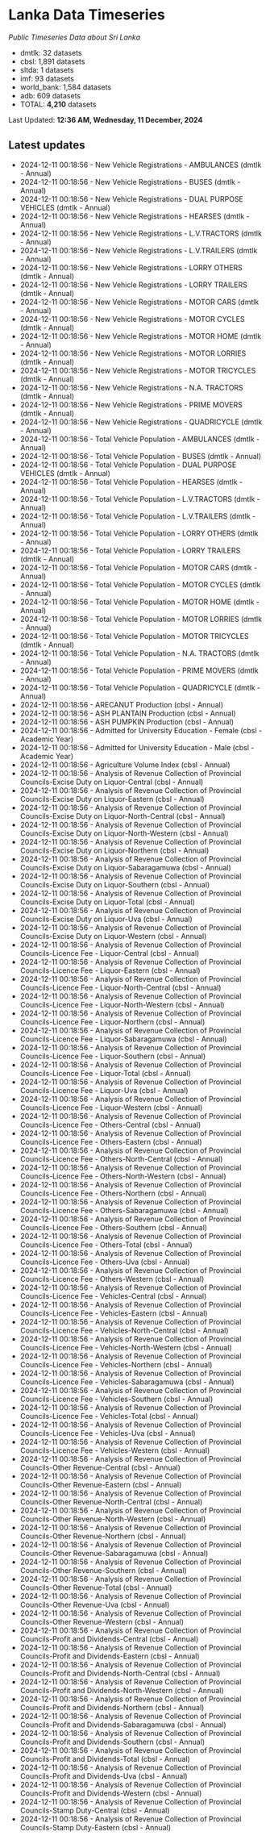 # Lanka Data Timeseries
*Public Timeseries Data about Sri Lanka*

* dmtlk: 32 datasets
* cbsl: 1,891 datasets
* sltda: 1 datasets
* imf: 93 datasets
* world_bank: 1,584 datasets
* adb: 609 datasets
* TOTAL: **4,210** datasets

Last Updated: **12:36 AM, Wednesday, 11 December, 2024**

## Latest updates

* 2024-12-11 00:18:56 - New Vehicle Registrations - AMBULANCES (dmtlk - Annual)
* 2024-12-11 00:18:56 - New Vehicle Registrations - BUSES (dmtlk - Annual)
* 2024-12-11 00:18:56 - New Vehicle Registrations - DUAL PURPOSE VEHICLES (dmtlk - Annual)
* 2024-12-11 00:18:56 - New Vehicle Registrations - HEARSES (dmtlk - Annual)
* 2024-12-11 00:18:56 - New Vehicle Registrations - L.V.TRACTORS (dmtlk - Annual)
* 2024-12-11 00:18:56 - New Vehicle Registrations - L.V.TRAILERS (dmtlk - Annual)
* 2024-12-11 00:18:56 - New Vehicle Registrations - LORRY OTHERS (dmtlk - Annual)
* 2024-12-11 00:18:56 - New Vehicle Registrations - LORRY TRAILERS (dmtlk - Annual)
* 2024-12-11 00:18:56 - New Vehicle Registrations - MOTOR CARS (dmtlk - Annual)
* 2024-12-11 00:18:56 - New Vehicle Registrations - MOTOR CYCLES (dmtlk - Annual)
* 2024-12-11 00:18:56 - New Vehicle Registrations - MOTOR HOME (dmtlk - Annual)
* 2024-12-11 00:18:56 - New Vehicle Registrations - MOTOR LORRIES (dmtlk - Annual)
* 2024-12-11 00:18:56 - New Vehicle Registrations - MOTOR TRICYCLES (dmtlk - Annual)
* 2024-12-11 00:18:56 - New Vehicle Registrations - N.A. TRACTORS (dmtlk - Annual)
* 2024-12-11 00:18:56 - New Vehicle Registrations - PRIME MOVERS (dmtlk - Annual)
* 2024-12-11 00:18:56 - New Vehicle Registrations - QUADRICYCLE (dmtlk - Annual)
* 2024-12-11 00:18:56 - Total Vehicle Population - AMBULANCES (dmtlk - Annual)
* 2024-12-11 00:18:56 - Total Vehicle Population - BUSES (dmtlk - Annual)
* 2024-12-11 00:18:56 - Total Vehicle Population - DUAL PURPOSE VEHICLES (dmtlk - Annual)
* 2024-12-11 00:18:56 - Total Vehicle Population - HEARSES (dmtlk - Annual)
* 2024-12-11 00:18:56 - Total Vehicle Population - L.V.TRACTORS (dmtlk - Annual)
* 2024-12-11 00:18:56 - Total Vehicle Population - L.V.TRAILERS (dmtlk - Annual)
* 2024-12-11 00:18:56 - Total Vehicle Population - LORRY OTHERS (dmtlk - Annual)
* 2024-12-11 00:18:56 - Total Vehicle Population - LORRY TRAILERS (dmtlk - Annual)
* 2024-12-11 00:18:56 - Total Vehicle Population - MOTOR CARS (dmtlk - Annual)
* 2024-12-11 00:18:56 - Total Vehicle Population - MOTOR CYCLES (dmtlk - Annual)
* 2024-12-11 00:18:56 - Total Vehicle Population - MOTOR HOME (dmtlk - Annual)
* 2024-12-11 00:18:56 - Total Vehicle Population - MOTOR LORRIES (dmtlk - Annual)
* 2024-12-11 00:18:56 - Total Vehicle Population - MOTOR TRICYCLES (dmtlk - Annual)
* 2024-12-11 00:18:56 - Total Vehicle Population - N.A. TRACTORS (dmtlk - Annual)
* 2024-12-11 00:18:56 - Total Vehicle Population - PRIME MOVERS (dmtlk - Annual)
* 2024-12-11 00:18:56 - Total Vehicle Population - QUADRICYCLE (dmtlk - Annual)
* 2024-12-11 00:18:56 - ARECANUT Production (cbsl - Annual)
* 2024-12-11 00:18:56 - ASH PLANTAIN Production (cbsl - Annual)
* 2024-12-11 00:18:56 - ASH PUMPKIN Production (cbsl - Annual)
* 2024-12-11 00:18:56 - Admitted for University Education - Female (cbsl - Academic Year)
* 2024-12-11 00:18:56 - Admitted for University Education - Male (cbsl - Academic Year)
* 2024-12-11 00:18:56 - Agriculture Volume Index (cbsl - Annual)
* 2024-12-11 00:18:56 - Analysis of Revenue Collection of Provincial Councils-Excise Duty on Liquor-Central (cbsl - Annual)
* 2024-12-11 00:18:56 - Analysis of Revenue Collection of Provincial Councils-Excise Duty on Liquor-Eastern (cbsl - Annual)
* 2024-12-11 00:18:56 - Analysis of Revenue Collection of Provincial Councils-Excise Duty on Liquor-North-Central (cbsl - Annual)
* 2024-12-11 00:18:56 - Analysis of Revenue Collection of Provincial Councils-Excise Duty on Liquor-North-Western (cbsl - Annual)
* 2024-12-11 00:18:56 - Analysis of Revenue Collection of Provincial Councils-Excise Duty on Liquor-Northern (cbsl - Annual)
* 2024-12-11 00:18:56 - Analysis of Revenue Collection of Provincial Councils-Excise Duty on Liquor-Sabaragamuwa (cbsl - Annual)
* 2024-12-11 00:18:56 - Analysis of Revenue Collection of Provincial Councils-Excise Duty on Liquor-Southern (cbsl - Annual)
* 2024-12-11 00:18:56 - Analysis of Revenue Collection of Provincial Councils-Excise Duty on Liquor-Total (cbsl - Annual)
* 2024-12-11 00:18:56 - Analysis of Revenue Collection of Provincial Councils-Excise Duty on Liquor-Uva (cbsl - Annual)
* 2024-12-11 00:18:56 - Analysis of Revenue Collection of Provincial Councils-Excise Duty on Liquor-Western (cbsl - Annual)
* 2024-12-11 00:18:56 - Analysis of Revenue Collection of Provincial Councils-Licence Fee - Liquor-Central (cbsl - Annual)
* 2024-12-11 00:18:56 - Analysis of Revenue Collection of Provincial Councils-Licence Fee - Liquor-Eastern (cbsl - Annual)
* 2024-12-11 00:18:56 - Analysis of Revenue Collection of Provincial Councils-Licence Fee - Liquor-North-Central (cbsl - Annual)
* 2024-12-11 00:18:56 - Analysis of Revenue Collection of Provincial Councils-Licence Fee - Liquor-North-Western (cbsl - Annual)
* 2024-12-11 00:18:56 - Analysis of Revenue Collection of Provincial Councils-Licence Fee - Liquor-Northern (cbsl - Annual)
* 2024-12-11 00:18:56 - Analysis of Revenue Collection of Provincial Councils-Licence Fee - Liquor-Sabaragamuwa (cbsl - Annual)
* 2024-12-11 00:18:56 - Analysis of Revenue Collection of Provincial Councils-Licence Fee - Liquor-Southern (cbsl - Annual)
* 2024-12-11 00:18:56 - Analysis of Revenue Collection of Provincial Councils-Licence Fee - Liquor-Total (cbsl - Annual)
* 2024-12-11 00:18:56 - Analysis of Revenue Collection of Provincial Councils-Licence Fee - Liquor-Uva (cbsl - Annual)
* 2024-12-11 00:18:56 - Analysis of Revenue Collection of Provincial Councils-Licence Fee - Liquor-Western (cbsl - Annual)
* 2024-12-11 00:18:56 - Analysis of Revenue Collection of Provincial Councils-Licence Fee - Others-Central (cbsl - Annual)
* 2024-12-11 00:18:56 - Analysis of Revenue Collection of Provincial Councils-Licence Fee - Others-Eastern (cbsl - Annual)
* 2024-12-11 00:18:56 - Analysis of Revenue Collection of Provincial Councils-Licence Fee - Others-North-Central (cbsl - Annual)
* 2024-12-11 00:18:56 - Analysis of Revenue Collection of Provincial Councils-Licence Fee - Others-North-Western (cbsl - Annual)
* 2024-12-11 00:18:56 - Analysis of Revenue Collection of Provincial Councils-Licence Fee - Others-Northern (cbsl - Annual)
* 2024-12-11 00:18:56 - Analysis of Revenue Collection of Provincial Councils-Licence Fee - Others-Sabaragamuwa (cbsl - Annual)
* 2024-12-11 00:18:56 - Analysis of Revenue Collection of Provincial Councils-Licence Fee - Others-Southern (cbsl - Annual)
* 2024-12-11 00:18:56 - Analysis of Revenue Collection of Provincial Councils-Licence Fee - Others-Total (cbsl - Annual)
* 2024-12-11 00:18:56 - Analysis of Revenue Collection of Provincial Councils-Licence Fee - Others-Uva (cbsl - Annual)
* 2024-12-11 00:18:56 - Analysis of Revenue Collection of Provincial Councils-Licence Fee - Others-Western (cbsl - Annual)
* 2024-12-11 00:18:56 - Analysis of Revenue Collection of Provincial Councils-Licence Fee - Vehicles-Central (cbsl - Annual)
* 2024-12-11 00:18:56 - Analysis of Revenue Collection of Provincial Councils-Licence Fee - Vehicles-Eastern (cbsl - Annual)
* 2024-12-11 00:18:56 - Analysis of Revenue Collection of Provincial Councils-Licence Fee - Vehicles-North-Central (cbsl - Annual)
* 2024-12-11 00:18:56 - Analysis of Revenue Collection of Provincial Councils-Licence Fee - Vehicles-North-Western (cbsl - Annual)
* 2024-12-11 00:18:56 - Analysis of Revenue Collection of Provincial Councils-Licence Fee - Vehicles-Northern (cbsl - Annual)
* 2024-12-11 00:18:56 - Analysis of Revenue Collection of Provincial Councils-Licence Fee - Vehicles-Sabaragamuwa (cbsl - Annual)
* 2024-12-11 00:18:56 - Analysis of Revenue Collection of Provincial Councils-Licence Fee - Vehicles-Southern (cbsl - Annual)
* 2024-12-11 00:18:56 - Analysis of Revenue Collection of Provincial Councils-Licence Fee - Vehicles-Total (cbsl - Annual)
* 2024-12-11 00:18:56 - Analysis of Revenue Collection of Provincial Councils-Licence Fee - Vehicles-Uva (cbsl - Annual)
* 2024-12-11 00:18:56 - Analysis of Revenue Collection of Provincial Councils-Licence Fee - Vehicles-Western (cbsl - Annual)
* 2024-12-11 00:18:56 - Analysis of Revenue Collection of Provincial Councils-Other Revenue-Central (cbsl - Annual)
* 2024-12-11 00:18:56 - Analysis of Revenue Collection of Provincial Councils-Other Revenue-Eastern (cbsl - Annual)
* 2024-12-11 00:18:56 - Analysis of Revenue Collection of Provincial Councils-Other Revenue-North-Central (cbsl - Annual)
* 2024-12-11 00:18:56 - Analysis of Revenue Collection of Provincial Councils-Other Revenue-North-Western (cbsl - Annual)
* 2024-12-11 00:18:56 - Analysis of Revenue Collection of Provincial Councils-Other Revenue-Northern (cbsl - Annual)
* 2024-12-11 00:18:56 - Analysis of Revenue Collection of Provincial Councils-Other Revenue-Sabaragamuwa (cbsl - Annual)
* 2024-12-11 00:18:56 - Analysis of Revenue Collection of Provincial Councils-Other Revenue-Southern (cbsl - Annual)
* 2024-12-11 00:18:56 - Analysis of Revenue Collection of Provincial Councils-Other Revenue-Total (cbsl - Annual)
* 2024-12-11 00:18:56 - Analysis of Revenue Collection of Provincial Councils-Other Revenue-Uva (cbsl - Annual)
* 2024-12-11 00:18:56 - Analysis of Revenue Collection of Provincial Councils-Other Revenue-Western (cbsl - Annual)
* 2024-12-11 00:18:56 - Analysis of Revenue Collection of Provincial Councils-Profit and Dividends-Central (cbsl - Annual)
* 2024-12-11 00:18:56 - Analysis of Revenue Collection of Provincial Councils-Profit and Dividends-Eastern (cbsl - Annual)
* 2024-12-11 00:18:56 - Analysis of Revenue Collection of Provincial Councils-Profit and Dividends-North-Central (cbsl - Annual)
* 2024-12-11 00:18:56 - Analysis of Revenue Collection of Provincial Councils-Profit and Dividends-North-Western (cbsl - Annual)
* 2024-12-11 00:18:56 - Analysis of Revenue Collection of Provincial Councils-Profit and Dividends-Northern (cbsl - Annual)
* 2024-12-11 00:18:56 - Analysis of Revenue Collection of Provincial Councils-Profit and Dividends-Sabaragamuwa (cbsl - Annual)
* 2024-12-11 00:18:56 - Analysis of Revenue Collection of Provincial Councils-Profit and Dividends-Southern (cbsl - Annual)
* 2024-12-11 00:18:56 - Analysis of Revenue Collection of Provincial Councils-Profit and Dividends-Total (cbsl - Annual)
* 2024-12-11 00:18:56 - Analysis of Revenue Collection of Provincial Councils-Profit and Dividends-Uva (cbsl - Annual)
* 2024-12-11 00:18:56 - Analysis of Revenue Collection of Provincial Councils-Profit and Dividends-Western (cbsl - Annual)
* 2024-12-11 00:18:56 - Analysis of Revenue Collection of Provincial Councils-Stamp Duty-Central (cbsl - Annual)
* 2024-12-11 00:18:56 - Analysis of Revenue Collection of Provincial Councils-Stamp Duty-Eastern (cbsl - Annual)